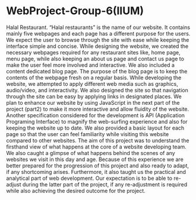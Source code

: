 # WebProject-Group-6(IIUM)
Halal Restaurant.
“Halal restaurants” is the name of our website. It contains mainly five webpages and each page has a different purpose for the users. We expect the user to browse through the site with ease while keeping the interface simple and concise. While designing the website, we created the necessary webpages required for any restaurant sites like, home page, menu page, while also keeping an about us page and contact us page to make the user feel more involved and interactive. We also included a content dedicated blog page. The purpose of the blog page is to keep the contents of the webpage fresh on a regular basis.
 	While developing the website, we attempted to apply different web media such as graphics, audio/video, and interactivity. We also designed the site so that navigation through the site can be easy by applying links in designated places. We plan to enhance our website by using JavaScript in the next part of the project (part2) to make it more interactive and allow fluidity of the website. Another specification considered for the development is API (Application Programing Interface) to magnify the web-surfing experience and also for keeping the website up to date. We also provided a basic layout for each page so that the user can feel familiarity while visiting this website compared to other websites.
 	The aim of this project was to understand the firsthand view of what happens at the core of a website developing team. We also caught a glimpse of what happens behind the scenes of any websites we visit in this day and age. Because of this experience we are better prepared for the progression of this project and also ready to adapt, if any shortcoming arises. Furthermore, it also taught us the practical and analytical part of web development. Our expectation is to be able to re-adjust during the latter part of the project, if any re-adjustment is required while also achieving the desired outcome for the project.

